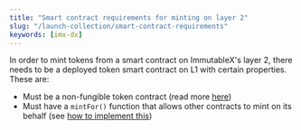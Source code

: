 ```yaml
---
title: "Smart contract requirements for minting on layer 2"
slug: "/launch-collection/smart-contract-requirements"
keywords: [imx-dx]
---
```


In order to mint tokens from a smart contract on ImmutableX's layer 2, there needs to be a deployed token smart contract on L1 with certain properties. These are:
* Must be a non-fungible token contract (read more [here](../../key-concepts/anatomy-smart-contract.md#token-smart-contracts))
* Must have a `mintFor()` function that allows other contracts to mint on its behalf (see [how to implement this](../../key-concepts/anatomy-smart-contract.md##example-contract))